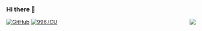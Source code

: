 ### Hi there 👋

<img align="right" src="https://github-readme-stats.vercel.app/api?username=erichhhhho&show_icons=true&icon_color=CE1D2D&text_color=718096&bg_color=ffffff&hide_title=true" />

[![GitHub](https://img.shields.io/badge/dynamic/json?logo=github&label=GitHub&labelColor=495867&color=495867&query=%24.data.totalSubs&url=https%3A%2F%2Fapi.spencerwoo.com%2Fsubstats%2F%3Fsource%3Dgithub%26queryKey%3Derichhhhho&style=flat-square)](https://github.com/dedekinds)
[![996.ICU](https://img.shields.io/badge/link-996.icu-red.svg)](https://996.icu) 
